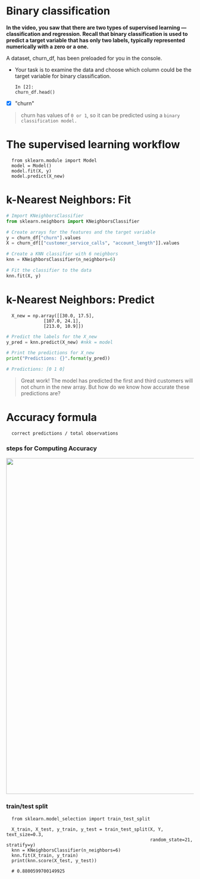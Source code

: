 # Binary classification
**In the video, you saw that there are two types of supervised learning — classification and regression. Recall that binary classification is used to predict a target variable that has only two labels, typically represented numerically with a zero or a one.**

A dataset, churn_df, has been preloaded for you in the console.
- Your task is to examine the data and choose which column could be the target variable for binary classification.

      In [2]:
      churn_df.head()
- [x] "churn"
> churn has values of `0 or 1`, so it can be predicted using a `binary classification model.`
# The supervised learning workflow
      from sklearn.module import Model
      model = Model()
      model.fit(X, y)
      model.predict(X_new)
# k-Nearest Neighbors: Fit
```py
# Import KNeighborsClassifier
from sklearn.neighbors import KNeighborsClassifier 

# Create arrays for the features and the target variable
y = churn_df["churn"].values
X = churn_df[["customer_service_calls", "account_length"]].values

# Create a KNN classifier with 6 neighbors
knn = KNeighborsClassifier(n_neighbors=6)

# Fit the classifier to the data
knn.fit(X, y)
```
# k-Nearest Neighbors: Predict
      X_new = np.array([[30.0, 17.5],
                  [107.0, 24.1],
                  [213.0, 10.9]])
```py
# Predict the labels for the X_new
y_pred = knn.predict(X_new) #nkk = model

# Print the predictions for X_new
print("Predictions: {}".format(y_pred)) 

# Predictions: [0 1 0]
```
> Great work! The model has predicted the first and third customers will not churn in the new array. But how do we know how accurate these predictions are?

# Accuracy formula
      correct predictions / total observations
### steps for Computing Accuracy
<img src="https://user-images.githubusercontent.com/51888893/212555714-6fa77413-c884-452a-9b32-1c4f9dae574f.png" width=900px>

### train/test split
      from sklearn.model_selection import train_test_split
      
      X_train, X_test, y_train, y_test = train_test_split(X, Y, text_size=0.3,
                                                          random_state=21, stratify=y)
      knn = KNeighborsClassifier(n_neighbors=6)
      knn.fit(X_train, y_train)
      print(knn.score(X_test, y_test))
      
      # 0.8800599700149925
